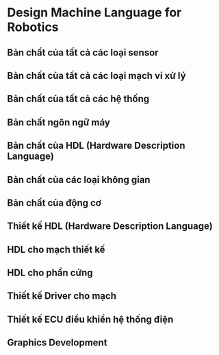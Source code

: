 # Design Machine Language for Robotics
## Bản chất của tất cả các loại sensor
## Bản chất của tất cả các loại mạch vi xử lý
## Bản chất của tất cả các hệ thống
## Bản chất ngôn ngữ máy
## Bản chất của HDL (Hardware Description Language)
## Bản chất của các loại không gian
## Bản chất của động cơ
## Thiết kế HDL (Hardware Description Language)
## HDL cho mạch thiết kế
## HDL cho phần cứng
## Thiết kế Driver cho mạch
## Thiết kế ECU điều khiển hệ thống điện
## Graphics Development
